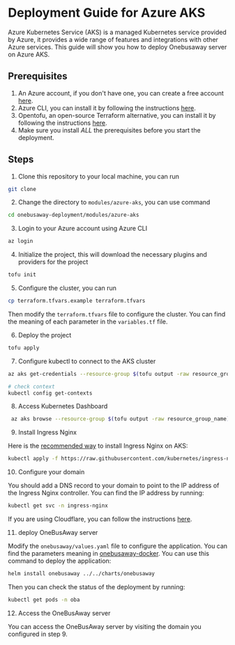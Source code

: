 # Deployment Guide for Azure AKS

Azure Kubernetes Service (AKS) is a managed Kubernetes service provided by Azure, it provides a wide range of features and integrations with other Azure services. This guide will show you how to deploy Onebusaway server on Azure AKS.

## Prerequisites

1. An Azure account, if you don't have one, you can create a free account [here](https://azure.microsoft.com/en-us/free/).
2. Azure CLI, you can install it by following the instructions [here](https://docs.microsoft.com/en-us/cli/azure/install-azure-cli).
3. Opentofu, an open-source Terraform alternative, you can install it by following the instructions [here](https://opentofu.org/docs/intro/install/).
4. Make sure you install *ALL* the prerequisites before you start the deployment.

## Steps

1. Clone this repository to your local machine, you can run
```bash
git clone
```

2. Change the directory to `modules/azure-aks`, you can use command
```bash
cd onebusaway-deployment/modules/azure-aks
```

3. Login to your Azure account using Azure CLI
```bash
az login
```

4. Initialize the project, this will download the necessary plugins and providers for the project
```bash
tofu init
```

5. Configure the cluster, you can run
```bash
cp terraform.tfvars.example terraform.tfvars
```
Then modify the `terraform.tfvars` file to configure the cluster. You can find the meaning of each parameter in the `variables.tf` file.


6. Deploy the project
```bash
tofu apply
```

7. Configure kubectl to connect to the AKS cluster
```bash
az aks get-credentials --resource-group $(tofu output -raw resource_group_name) --name $(tofu output -raw aks_cluster_name)

# check context
kubectl config get-contexts
```

8. Access Kubernetes Dashboard
```bash
 az aks browse --resource-group $(tofu output -raw resource_group_name) --name $(tofu output -raw aks_cluster_name)
```

9. Install Ingress Nginx

Here is the [recommended way](https://kubernetes.github.io/ingress-nginx/deploy/#azure) to install Ingress Nginx on AKS:
```bash
kubectl apply -f https://raw.githubusercontent.com/kubernetes/ingress-nginx/controller-v1.11.1/deploy/static/provider/cloud/deploy.yaml
```

10. Configure your domain 

You should add a DNS record to your domain to point to the IP address of the Ingress Nginx controller. You can find the IP address by running:
```bash
kubectl get svc -n ingress-nginx
```
If you are using Cloudflare, you can follow the instructions [here](https://developers.cloudflare.com/dns/manage-dns-records/how-to/create-dns-records).

11. deploy OneBusAway server

Modify the `onebusaway/values.yaml` file to configure the application. You can find the parameters meaning in [onebusaway-docker](https://github.com/OneBusAway/onebusaway-docker/#deployment-parameters).
You can use this command to deploy the application:
```bash
helm install onebusaway ../../charts/onebusaway
```
Then you can check the status of the deployment by running:
```bash
kubectl get pods -n oba
```

12. Access the OneBusAway server

You can access the OneBusAway server by visiting the domain you configured in step 9.
